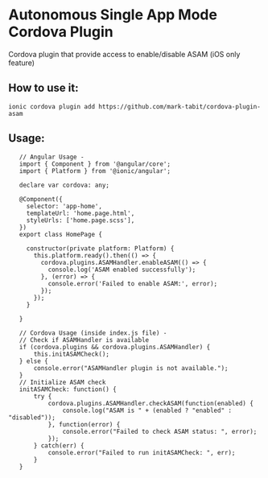 # Autonomous Single App Mode Cordova Plugin

Cordova plugin that provide access to enable/disable ASAM (iOS only feature)

## How to use it:
 `ionic cordova plugin add https://github.com/mark-tabit/cordova-plugin-asam`

## Usage: 
 ```
    // Angular Usage -
    import { Component } from '@angular/core';
    import { Platform } from '@ionic/angular';

    declare var cordova: any;

    @Component({
      selector: 'app-home',
      templateUrl: 'home.page.html',
      styleUrls: ['home.page.scss'],
    })
    export class HomePage {

      constructor(private platform: Platform) {
        this.platform.ready().then(() => {
          cordova.plugins.ASAMHandler.enableASAM(() => {
            console.log('ASAM enabled successfully');
          }, (error) => {
            console.error('Failed to enable ASAM:', error);
          });
        });
      }

    }

    // Cordova Usage (inside index.js file) -
    // Check if ASAMHandler is available
    if (cordova.plugins && cordova.plugins.ASAMHandler) {
        this.initASAMCheck();
    } else {
        console.error("ASAMHandler plugin is not available.");
    }
    // Initialize ASAM check
    initASAMCheck: function() {
        try {
            cordova.plugins.ASAMHandler.checkASAM(function(enabled) {
                console.log("ASAM is " + (enabled ? "enabled" : "disabled"));
            }, function(error) {
                console.error("Failed to check ASAM status: ", error);
            });
        } catch(err) {
            console.error("Failed to run initASAMCheck: ", err);
        }
    }

  ```
  
